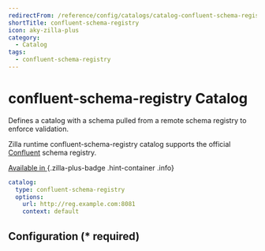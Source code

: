 ```yaml
---
redirectFrom: /reference/config/catalogs/catalog-confluent-schema-registry.html
shortTitle: confluent-schema-registry
icon: aky-zilla-plus
category:
  - Catalog
tags:
  - confluent-schema-registry
---
```


# confluent-schema-registry Catalog

Defines a catalog with a schema pulled from a remote schema registry to enforce validation.

Zilla runtime confluent-schema-registry catalog supports the official [Confluent](https://docs.confluent.io/platform/current/schema-registry/index.html) schema registry.

[Available in <ZillaPlus/>](https://www.aklivity.io/products/zilla-plus)
{.zilla-plus-badge .hint-container .info}

```yaml {2}
catalog:
  type: confluent-schema-registry
  options:
    url: http://reg.example.com:8081
    context: default
```

## Configuration (\* required)

<!-- @include: ./.partials/options-schema-registry.md -->
